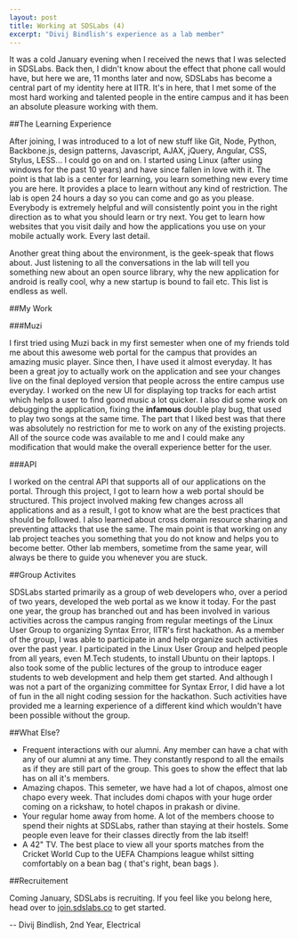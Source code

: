 ```yaml
---
layout: post
title: Working at SDSLabs (4)
excerpt: "Divij Bindlish's experience as a lab member"
---
```


It was a cold January evening when I received the news that I was selected in SDSLabs. Back then, I didn't know about the effect that phone call would have, but here we are, 11 months later and now, SDSLabs has become a central part of my identity here at IITR. It's in here, that I met some of the most hard working and talented people in the entire campus and it has been an absolute pleasure working with them.

##The Learning Experience

After joining, I was introduced to a lot of new stuff like Git, Node, Python, Backbone.js, design patterns, Javascript, AJAX, jQuery, Angular, CSS, Stylus, LESS... I could go on and on. I started using Linux (after using windows for the past 10 years) and have since fallen in love with it. The point is that lab is a center for learning, you learn something new every time you are here. It provides a place to learn without any kind of restriction. The lab is open 24 hours a day so you can come and go as you please. Everybody is extremely helpful and will consistently point you in the right direction as to what you should learn or try next. You get to learn how websites that you visit daily and how the applications you use on your mobile actually work. Every last detail.

Another great thing about the environment, is the geek-speak that flows about. Just listening to all the conversations in the lab will tell you something new about an open source library, why the new application for android is really cool, why a new startup is bound to fail etc. This list is endless as well.

##My Work

###Muzi

I first tried using Muzi back in my first semester when one of my friends told me about this awesome web portal for the campus that provides an amazing music player. Since then, I have used it almost everyday. It has been a great joy to actually work on the application and see your changes live on the final deployed version that people across the entire campus use everyday. I worked on the new UI for displaying top tracks for each artist which helps a user to find good music a lot quicker. I also did some work on debugging the application, fixing the __infamous__ double play bug, that used to play two songs at the same time. The part that I liked best was that there was absolutely no restriction for me to work on any of the existing projects. All of the source code was available to me and I could make any modification that would make the overall experience better for the user.

###API

I worked on the central API that supports all of our applications on the portal. Through this project, I got to learn how a web portal should be structured. This project involved making few changes across all applications and as a result, I got to know what are the best practices that should be followed. I also learned about cross domain resource sharing and preventing attacks that use the same. The main point is that working on any lab project teaches you something that you do not know and helps you to become better. Other lab members, sometime from the same year, will always be there to guide you whenever you are stuck.

##Group Activites

SDSLabs started primarily as a group of web developers who, over a period of two years, developed the web portal as we know it today. For the past one year, the group has branched out and has been involved in various activities across the campus ranging from regular meetings of the Linux User Group to organizing Syntax Error, IITR's first hackathon. As a member of the group, I was able to participate in and help organize such activities over the past year. I participated in the Linux User Group and helped people from all years, even M.Tech students, to install Ubuntu on their laptops. I also took some of the public lectures of the group to introduce eager students to web development and help them get started. And although I was not a part of the organizing committee for Syntax Error, I did have a lot of fun in the all night coding session for the hackathon. Such activities have provided me a learning experience of a different kind which wouldn't have been possible without the group.

##What Else?

- Frequent interactions with our alumni. Any member can have a chat with any of our alumni at any time. They constantly respond to all the emails as if they are still part of the group. This goes to show the effect that lab has on all it's members.
- Amazing chapos. This semeter, we have had a lot of chapos, almost one chapo every week. That includes domi chapos with your huge order coming on a rickshaw, to hotel chapos in prakash or divine.
- Your regular home away from home. A lot of the members choose to spend their nights at SDSLabs, rather than staying at their hostels. Some people even leave for their classes directly from the lab itself!
- A 42" TV. The best place to view all your sports matches from the Cricket World Cup to the UEFA Champions league whilst sitting comfortably on a bean bag ( that's right, bean bags ).

##Recruitement

Coming January, SDSLabs is recruiting. If you feel like you belong here, head over to [join.sdslabs.co](http://join.sdslabs.co/) to get started.

--
Divij Bindlish, 2nd Year, Electrical